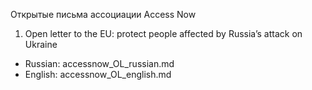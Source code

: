 Открытые письма ассоциации Access Now

1. Open letter to the EU: protect people affected by Russia’s attack on Ukraine

  - Russian: accessnow_OL_russian.md
  - English: accessnow_OL_english.md
